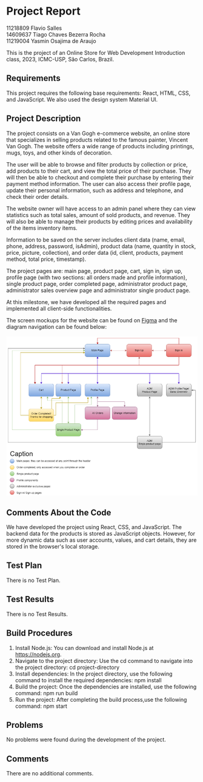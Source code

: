 # Project Report
11218809 Flavio Salles <br>
14609637 Tiago Chaves Bezerra Rocha <br>
11219004 Yasmin Osajima de Araujo

This is the project of an Online Store for Web Development Introduction class, 2023, ICMC-USP, São Carlos, Brazil.

## Requirements
This project requires the following base requirements: React, HTML, CSS, and JavaScript.
We also used the design system Material UI.

## Project Description
The project consists on a Van Gogh e-commerce website, an online store that specializes in selling products related to the famous painter, Vincent Van Gogh. The website offers a wide range of products including printings, mugs, toys, and other kinds of decoration.


The user will be able to browse and filter products by collection or price, add products to their cart, and view the total price of their purchase. They will then be able to checkout and complete their purchase by entering their payment method information. The user can also access their profile page, update their personal information, such as address and telephone, and check their order details.


The website owner will have access to an admin panel where they can view statistics such as total sales, amount of sold products, and revenue. They will also be able to manage their products by editing prices and availability of the items inventory items.


Information to be saved on the server includes client data (name, email, phone, address, password, isAdmin), product data (name, quantity in stock, price, picture, collection), and order data (id, client, products, payment method, total price, timestamp).


The project pages are: main page, product page, cart, sign in, sign up, profile page (with two sections: all orders made and profile information), single product page, order completed page, administrator product page, administrator sales overview page and administrator single product page. 


At this milestone, we have developed all the required pages and implemented all client-side functionalities.

The screen mockups for the website can be found on [Figma](https://www.figma.com/file/4SYAvVb0Y8XL6viOJ67HNA/OnlineStoreMockup?type=design&node-id=0%3A1&t=ur51hlypofs9jZOS-1) and the diagram navigation can be found below:<br><br>
<img src="./navigation_diagram.png" alt="Navigation Diagram"/>

## Comments About the Code
We have developed the project using React, CSS, and JavaScript. The backend data for the products is stored as JavaScript objects. However, for more dynamic data such as user accounts, values, and cart details, they are stored in the browser's local storage.

## Test Plan
There is no Test Plan.

## Test Results
There is no Test Results.

## Build Procedures
1. Install Node.js: You can download and install Node.js at https://nodejs.org. 
2. Navigate to the project directory: Use the cd command to navigate into the project directory: cd project-directory
3. Install dependencies: In the project directory, use the following command to install the required dependencies: npm install
4. Build the project: Once the dependencies are installed, use the following command: npm run build
5. Run the project: After completing the build process,use the following command: npm start

## Problems
No problems were found during the development of the project.

## Comments
There are no additional comments.

